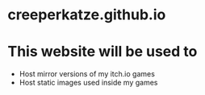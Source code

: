 # creeperkatze.github.io

# This website will be used to
- Host mirror versions of my itch.io games
- Host static images used inside my games